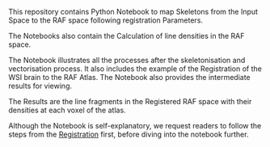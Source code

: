 This repository contains Python Notebook to map Skeletons from the Input Space to the RAF space following registration Parameters.

The Notebooks also contain the Calculation of line densities in the RAF space.

The Notebook illustrates all the processes after the skeletonisation and vectorisation process.
It also includes the example of the Registration of the WSI brain to the RAF Atlas.
The Notebook also provides the intermediate results for viewing.

The Results are the line fragments in the Registered RAF space with their densities at each voxel of the atlas.

Although the Notebook is self-explanatory, we request readers to follow the steps from the [Registration](https://github.com/twardlab/emlddmm) first, before diving into the notebook further.
